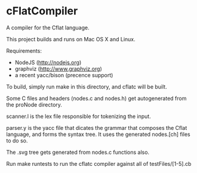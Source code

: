 # cFlatCompiler

A compiler for the Cflat language.

This project builds and runs on Mac OS X and Linux.

Requirements:

- NodeJS (http://nodejs.org)
- graphviz (http://www.graphviz.org)
- a recent yacc/bison (precence support)

To build, simply run make in this directory, and cflatc will be built.

Some C files and headers (nodes.c and nodes.h) get autogenerated from the 
proNode directory.

scanner.l is the lex file responsible for tokenizing the input.

parser.y is the yacc file that dicates the grammar that composes the Cflat
language, and forms the syntax tree. It uses the generated nodes.[ch] files
to do so. 

The .svg tree gets generated from nodes.c functions also.

Run make runtests to run the cflatc compiler against all of testFiles/[1-5].cb
